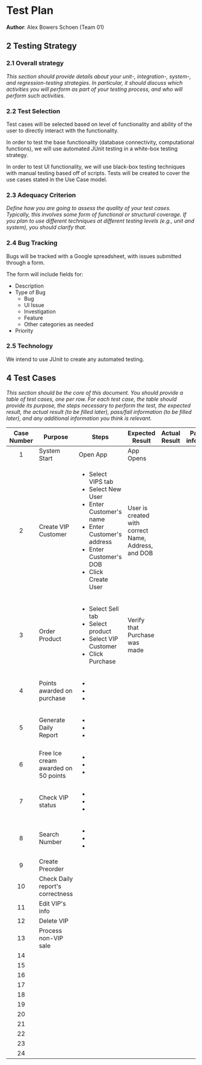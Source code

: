 # Test Plan

**Author**: Alex Bowers Schoen (Team 01)

## 2 Testing Strategy

### 2.1 Overall strategy

*This section should provide details about your unit-, integration-, system-, and regression-testing strategies. In particular, it should discuss which activities you will perform as part of your testing process, and who will perform such activities.*

### 2.2 Test Selection

Test cases will be selected based on level of functionality and ability of the user to directly interact with the functionality.

In order to test the base functionality (database connectivity, computational functions), we will use automated JUnit testing in a white-box testing strategy. 

In order to test UI functionality, we will use black-box testing techniques with manual testing based off of scripts. Tests will be created to cover the use cases stated in the Use Case model.

### 2.3 Adequacy Criterion

*Define how you are going to assess the quality of your test cases. Typically, this involves some form of functional or structural coverage. If you plan to use different techniques at different testing levels (e.g., unit and system), you should clarify that.*

### 2.4 Bug Tracking

Bugs will be tracked with a Google spreadsheet, with issues submitted through a form. 

The form will include fields for:
- Description
- Type of Bug
	- Bug
	- UI Issue
	- Investigation
	- Feature
	- Other categories as needed
- Priority


### 2.5 Technology

We intend to use JUnit to create any automated testing.


## 4 Test Cases

*This section should be the core of this document. You should provide a table of test cases, one per row. For each test case, the table should provide its purpose, the steps necessary to perform the test, the expected result, the actual result (to be filled later), pass/fail information (to be filled later), and any additional information you think is relevant.*

| Case Number | Purpose             | Steps                                                                                               | Expected Result                                     | Actual Result | Pass/Fail information | Tester's Initials | Notes |
|:-------------:|---------------------|-----------------------------------------------------------------------------------------------------|-----------------------------------------------------|---------------|-----------------------|:-------------------:|-------|
| 1           | System Start        | Open App                                                                                            | App Opens                                           |               |                       |                   |       |
| 2           | Create VIP Customer | <ul><li>Select VIPS tab</li><li>Select New User</li><li>Enter Customer's name</li><li>Enter Customer's address</li><li>Enter Customer's DOB</li><li>Click Create User</li></ul> | User is created with correct Name, Address, and DOB |               |                       |                   |       |
| 3           | Order Product | <ul><li>Select Sell tab</li><li>Select product</li><li>Select VIP Customer</li><li>Click Purchase</li></ul>|Verify that Purchase was made  |                       |                   |       |
| 4           |Points awarded on purchase| <ul><li></li><li></li><li></li></ul>|               |                       |                   |       |
| 5           | Generate Daily Report|<ul><li></li><li></li><li></li></ul>|               |                       |                   |       |
| 6           |Free Ice cream awarded on 50 points|<ul><li></li><li></li><li></li></ul>|               |                       |                   |       |
| 7           |Check VIP status|<ul><li></li><li></li><li></li></ul>|               |                       |                   |       |
| 8           |Search Number|<ul><li></li><li></li><li></li></ul>|               |                       |                   |       |
| 9           | Create Preorder |                                                                                                     |                                                     |               |                       |                   |       |
| 10          | Check Daily report's correctness |                                                                                                     |                                                     |               |                       |                   |       |
| 11          | Edit VIP's info |                                                                                                     |                                                     |               |                       |                   |       |
| 12          | Delete VIP|                                                                                                     |                                                     |               |                       |                   |       |
| 13          | Process non-VIP sale |                                                                                                     |                                                     |               |                       |                   |       |
| 14          |  |                                                                                                     |                                                     |               |                       |                   |       |
| 15          | |                                                                                                     |                                                     |               |                       |                   |       |
| 16          | |                                                                                                     |                                                     |               |                       |                   |       |
| 17          | |                                                                                                     |                                                     |               |                       |                   |       |
| 18          | |                                                                                                     |                                                     |               |                       |                   |       |
| 19          | |                                                                                                     |                                                     |               |                       |                   |       |
| 20          | |                                                                                                     |                                                     |               |                       |                   |       |
| 21          | |                                                                                                     |                                                     |               |                       |                   |       |
| 22          | |                                                                                                     |                                                     |               |                       |                   |       |
| 23         | |                                                                                                     |                                                     |               |                       |                   |       |
| 24         | |                                                                                                     |                                                     |               |                       |                   |       |